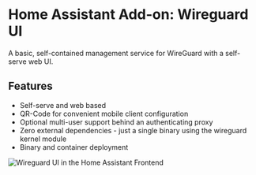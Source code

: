 # Home Assistant Add-on: Wireguard UI

A basic, self-contained management service for WireGuard with a self-serve web UI.

## Features

 * Self-serve and web based
 * QR-Code for convenient mobile client configuration
 * Optional multi-user support behind an authenticating proxy
 * Zero external dependencies - just a single binary using the wireguard kernel module
 * Binary and container deployment

![Wireguard UI in the Home Assistant Frontend](https://github.com/theseal/addons-homeassistant/raw/main/wireguard-ui/images/wireguard-ui-home-assistant-screenshot.png)

